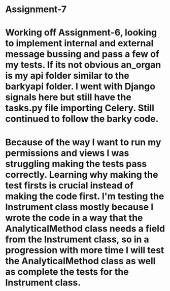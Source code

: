 # Assignment-7

# Working off Assignment-6, looking to implement internal and external message bussing and pass a few of my tests. If its not obvious an_organ is my api folder similar to the barkyapi folder. I went with Django signals here but still have the tasks.py file importing Celery. Still continued to follow the barky code.

# Because of the way I want to run my permissions and views I was struggling making the tests pass correctly. Learning why making the test firsts is crucial instead of making the code first. I'm testing the Instrument class mostly because I wrote the code in a way that the AnalyticalMethod class needs a field from the Instrument class, so in a progression with more time I will test the AnalyticalMethod class as well as complete the tests for the Instrument class. 

 